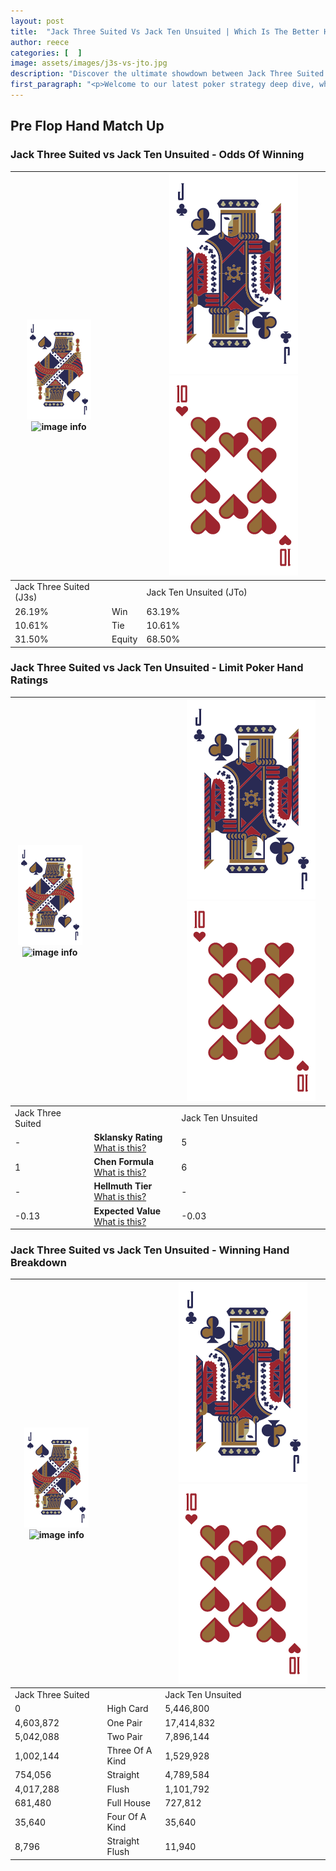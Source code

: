 ```yaml
---
layout: post
title:  "Jack Three Suited Vs Jack Ten Unsuited | Which Is The Better Hand In Poker? A Complete Guide"
author: reece
categories: [  ]
image: assets/images/j3s-vs-jto.jpg
description: "Discover the ultimate showdown between Jack Three Suited and Jack Ten Unsuited in poker! Uncover the odds, strategies, and scenarios where one hand triumphs over the other. Get ready to up your poker game with this thrilling analysis."
first_paragraph: "<p>Welcome to our latest poker strategy deep dive, where we're pitting two distinct hands against each other in a high-stakes showdown: Jack Three Suited vs Jack Ten Unsuited.</p><p>In the dynamic world of poker, every decision counts, and knowing which hand holds the upper hand is key to your success at the table.</p><p>In this article, we'll dissect these two hands, explore the scenarios where one dominates the other, and equip you with the knowledge to make strategic choices that can tip the odds in your favor.</p><p>Get ready to unravel the intriguing dynamics of these poker hands and elevate your game to new heights.</p>"
---
```




[comment]: # (sp0)

## Pre Flop Hand Match Up

<div class="table hand-ratings" markdown="1"> 



### Jack Three Suited vs Jack Ten Unsuited - Odds Of Winning


    
| ![image info](assets/images/hand1/J.png) ![image info](assets/images/hand1/3s.png) |  | ![image info](assets/images/hand2/J.png) ![image info](assets/images/hand2/To.png) |
| -------- | -------- | -------- |
| Jack Three Suited (J3s) |  | Jack Ten Unsuited (JTo) |
| 26.19% | Win | 63.19% |
| 10.61% | Tie | 10.61% |
| 31.50% | Equity | 68.50% |




[comment]: # (sp1)



### Jack Three Suited vs Jack Ten Unsuited - Limit Poker Hand Ratings


    
| ![image info](assets/images/hand1/J.png) ![image info](assets/images/hand1/3s.png) |  | ![image info](assets/images/hand2/J.png) ![image info](assets/images/hand2/To.png) |
| -------- | -------- | -------- |
| Jack Three Suited |  | Jack Ten Unsuited |
| - | **Sklansky Rating** [What is this?](/sklansky-rating-explained) | 5 |
| 1 | **Chen Formula** [What is this?](/chen-formula-explained) | 6 |
| - | **Hellmuth Tier** [What is this?](/Hellmuth-tier-explained) | - |
| -0.13 | **Expected Value** [What is this?](/expected-value-explained) | -0.03 |




[comment]: # (sp2)



### Jack Three Suited vs Jack Ten Unsuited - Winning Hand Breakdown


    
| ![image info](assets/images/hand1/J.png) ![image info](assets/images/hand1/3s.png) |  | ![image info](assets/images/hand2/J.png) ![image info](assets/images/hand2/To.png) |
| -------- | -------- | -------- |
| Jack Three Suited |  | Jack Ten Unsuited |
| 0 | High Card | 5,446,800 |
| 4,603,872 | One Pair | 17,414,832 |
| 5,042,088 | Two Pair | 7,896,144 |
| 1,002,144 | Three Of A Kind | 1,529,928 |
| 754,056 | Straight | 4,789,584 |
| 4,017,288 | Flush | 1,101,792 |
| 681,480 | Full House | 727,812 |
| 35,640 | Four Of A Kind | 35,640 |
| 8,796 | Straight Flush | 11,940 |




[comment]: # (sp3)



</div>

[comment]: # (sp4)



[comment]: # (sp5)

